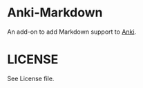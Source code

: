 Anki-Markdown
=============

An add-on to add Markdown support to [Anki](http://github.com/dae/anki).

LICENSE
=======
See License file.

